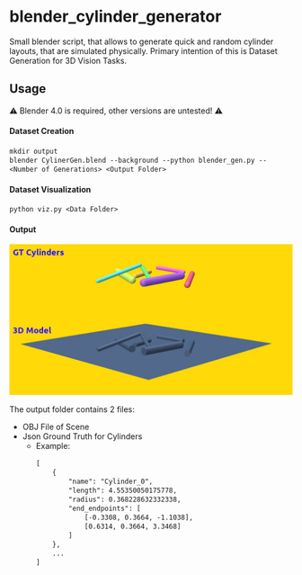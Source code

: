# blender_cylinder_generator
Small blender script, that allows to generate quick and random cylinder layouts, that are simulated physically. Primary intention of this is Dataset Generation for 3D Vision Tasks.

## Usage

⚠️ Blender 4.0 is required, other versions are untested! ⚠️
 

#### Dataset Creation
```
mkdir output
blender CylinerGen.blend --background --python blender_gen.py -- <Number of Generations> <Output Folder> 
```

#### Dataset Visualization
```
python viz.py <Data Folder>
```

#### Output

![alt text](img/output_example.jpg)

The output folder contains 2 files:
- OBJ File of Scene
- Json Ground Truth for Cylinders
  - Example: 
    ```
    [
        {
            "name": "Cylinder_0",
            "length": 4.55350050175778,
            "radius": 0.368228632332338,
            "end_endpoints": [
                [-0.3308, 0.3664, -1.1038],
                [0.6314, 0.3664, 3.3468]
            ]
        }, 
        ...
    ]

